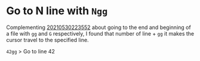# Go to N line with `Ngg`

Complementing [20210530223552](/20210530223552) about going to the end
and beginning of a file with `gg` and `G` respectively, I found that
number of line + `gg` it makes the cursor travel to the specified line.

`42gg` > Go to line 42
